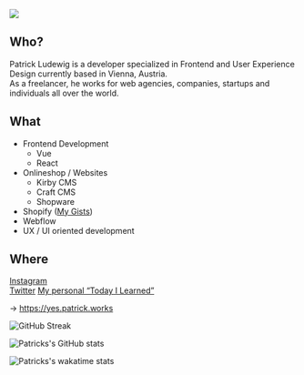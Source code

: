 ![](https://komarev.com/ghpvc/?username=maybach91)
  
## Who?
Patrick Ludewig is a developer specialized in Frontend and User Experience Design currently based in Vienna, Austria.  
As a freelancer, he works for web agencies, companies, startups and individuals all over the world.

## What
- Frontend Development
  - Vue
  - React
- Onlineshop / Websites
  - Kirby CMS
  - Craft CMS
  - Shopware
- Shopify ([My Gists](https://gist.github.com/search?q=user%3AMaybach91+shopify))
- Webflow
- UX / UI oriented development

## Where
[Instagram](https://instagram.com/maybach_)  
[Twitter](https://twitter.com/maybach)
[My personal “Today I Learned”](https://maybach.notion.site/cc0cd23c938346a4a914e4f0c7cc5896?v=7c30209d9df0478db4fb4e7fc01c04fd)
  
→ https://yes.patrick.works

![GitHub Streak](https://github-readme-streak-stats.herokuapp.com?user=Maybach91&theme=yeblu&hide_border=true&date_format=j%20M%5B%20Y%5D)
  
![Patricks's GitHub stats](https://github-readme-stats.vercel.app/api?username=maybach91&theme=yeblu&show_icons=true)
  
![Patricks's wakatime stats](https://github-readme-stats.vercel.app/api/wakatime?username=maybach)
